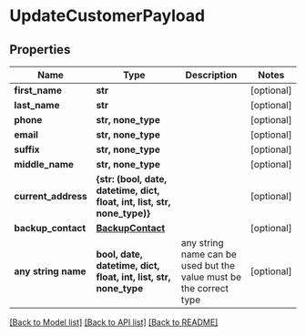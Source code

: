 # UpdateCustomerPayload


## Properties
Name | Type | Description | Notes
------------ | ------------- | ------------- | -------------
**first_name** | **str** |  | [optional] 
**last_name** | **str** |  | [optional] 
**phone** | **str, none_type** |  | [optional] 
**email** | **str, none_type** |  | [optional] 
**suffix** | **str, none_type** |  | [optional] 
**middle_name** | **str, none_type** |  | [optional] 
**current_address** | **{str: (bool, date, datetime, dict, float, int, list, str, none_type)}** |  | [optional] 
**backup_contact** | [**BackupContact**](BackupContact.md) |  | [optional] 
**any string name** | **bool, date, datetime, dict, float, int, list, str, none_type** | any string name can be used but the value must be the correct type | [optional]

[[Back to Model list]](../README.md#documentation-for-models) [[Back to API list]](../README.md#documentation-for-api-endpoints) [[Back to README]](../README.md)


